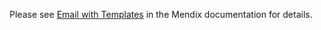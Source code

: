 Please see [Email with Templates](https://docs.mendix.com/appstore/modules/email-with-templates) in the Mendix documentation for details.
